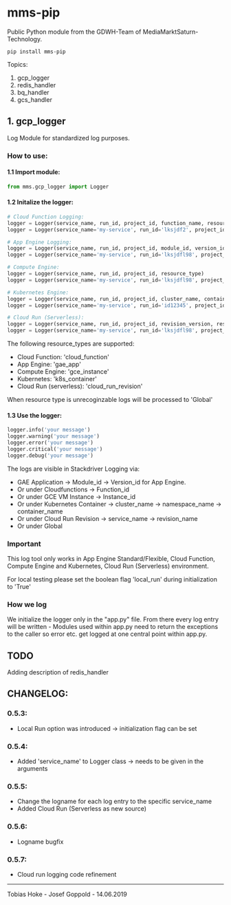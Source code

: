 # mms-pip
Public Python module from the GDWH-Team of MediaMarktSaturn-Technology.
```
pip install mms-pip
```
Topics:
1. gcp_logger
2. redis_handler
3. bq_handler
4. gcs_handler



## 1. gcp_logger

Log Module for standardized log purposes.

### How to use:

#### 1.1 Import module:

```python
from mms.gcp_logger import Logger
```

#### 1.2 Initalize the logger:

```python
# Cloud Function Logging:
logger = Logger(service_name, run_id, project_id, function_name, resource_type)
logger = Logger(service_name='my-service', run_id='lksjdf2', project_id='my-project-id', function_name='ppx-price-updates-de-gcs-bq', resource_type='cloud_function')

# App Engine Logging:
logger = Logger(service_name, run_id, project_id, module_id, version_id, resource_type)
logger = Logger(service_name='my-service', run_id='lksjdfl98', project_id='v135-5683-alice-ksk-explore', module_id='app-flex-sample-service', version_id='v0.0.1', resource_type='gae_app')

# Compute Engine:
logger = Logger(service_name, run_id, project_id, resource_type)
logger = Logger(service_name='my-service', run_id='lksjdfl98', project_id='v135-5683-alice-ksk-explore', resource_type='gce_instance')

# Kubernetes Engine: 
logger = Logger(service_name, run_id, project_id, cluster_name, container_name, location, namespace_name, resource_type)
logger = Logger(service_name='my-service', run_id='id12345', project_id='v135-5683-alice-ksk-explore', cluster_name='jg-k8-testcluster', container_name=CONTAINER_NAME, location=ZONE, namespace_name='default', resource_type='k8s_container')

# Cloud Run (Serverless):
logger = Logger(service_name, run_id, project_id, revision_version, resource_type)
logger = Logger(service_name='my-service', run_id='lksjdfl98', project_id='v135-5683-alice-ksk-explore', revision_version='my-service-00003', resource_type='cloud_run_revision')

```


The following resource_types are supported:

- Cloud Function: 'cloud_function'
- App Engine: 'gae_app'
- Compute Engine: 'gce_instance'
- Kubernetes: 'k8s_container'
- Cloud Run (serverless): 'cloud_run_revision'

When resource type is unrecoginzable logs will be processed to 'Global'


#### 1.3 Use the logger:

```python
logger.info('your message')
logger.warning('your message')
logger.error('your message')
logger.critical('your message')
logger.debug('your message')
```

The logs are visible in Stackdriver Logging via:
- GAE Application -> Module_id -> Version_id for App Engine.
- Or under Cloudfunctions -> Function_id
- Or under GCE VM Instance -> Instance_id
- Or under Kubernetes Container -> cluster_name -> namespace_name -> container_name 
- Or under Cloud Run Revision -> service_name -> revision_name 
- Or under Global

### Important

This log tool only works in App Engine Standard/Flexible, Cloud Function, Compute Engine and Kubernetes, Cloud Run (Serverless) environment.

For local testing please set the boolean flag 'local_run' during initialization to 'True'

### How we log

We initialize the logger only in the "app.py" file. From there every log entry will be written - Modules used within app.py need to return the exceptions to the caller so
error etc. get logged at one central point within app.py.


## TODO
Adding description of redis_handler




## CHANGELOG:

### 0.5.3:

 - Local Run option was introduced -> initialization flag can be set


### 0.5.4: 

- Added 'service_name' to Logger class -> needs to be given in the arguments


### 0.5.5:

- Change the logname for each log entry to the specific service_name
- Added Cloud Run (Serverless as new source)

### 0.5.6:

- Logname bugfix

### 0.5.7:

- Cloud run logging code refinement 

***
Tobias Hoke - Josef Goppold - 14.06.2019
